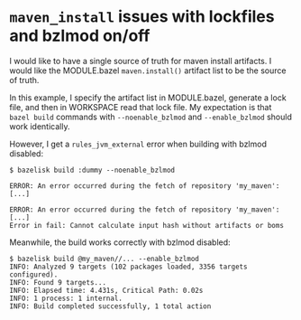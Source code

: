 # `maven_install` issues with lockfiles and bzlmod on/off

I would like to have a single source of truth for maven install artifacts. I would like the MODULE.bazel `maven.install()` artifact list to be the source of truth.

In this example, I specify the artifact list in MODULE.bazel, generate a lock file, and then in WORKSPACE read that lock file. My expectation is that `bazel build` commands with `--noenable_bzlmod` and `--enable_bzlmod` should work identically.

However, I get a `rules_jvm_external` error when building with bzlmod disabled:

```
$ bazelisk build :dummy --noenable_bzlmod

ERROR: An error occurred during the fetch of repository 'my_maven':
[...]

ERROR: An error occurred during the fetch of repository 'my_maven':
[...]
Error in fail: Cannot calculate input hash without artifacts or boms
```

Meanwhile, the build works correctly with bzlmod disabled:
```
$ bazelisk build @my_maven//... --enable_bzlmod
INFO: Analyzed 9 targets (102 packages loaded, 3356 targets configured).
INFO: Found 9 targets...
INFO: Elapsed time: 4.431s, Critical Path: 0.02s
INFO: 1 process: 1 internal.
INFO: Build completed successfully, 1 total action
```
